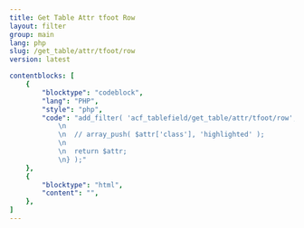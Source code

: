 ```yaml
---
title: Get Table Attr tfoot Row
layout: filter
group: main
lang: php
slug: /get_table/attr/tfoot/row
version: latest

contentblocks: [
	{
		"blocktype": "codeblock",
		"lang": "PHP",
		"style": "php",
		"code": "add_filter( 'acf_tablefield/get_table/attr/tfoot/row', function( $attr, $row_data ) {
			\n
			\n	// array_push( $attr['class'], 'highlighted' );
			\n
			\n	return $attr;
			\n} );"
	},
	{
		"blocktype": "html",
		"content": "",
	},
]
---
```

